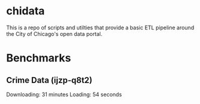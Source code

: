 # chidata
This is a repo of scripts and utilties that provide a basic ETL pipeline around the City of Chicago's open data portal.

# Benchmarks

## Crime Data (ijzp-q8t2)
Downloading: 31 minutes
Loading: 54 seconds

